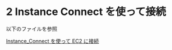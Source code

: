 # 2 Instance Connect を使って接続

以下のファイルを参照

<a href="../../アクセス/Instance_Connectを使ってEC2に接続/0_overview.md">Instance_Connect を使って EC2 に接続</a>
